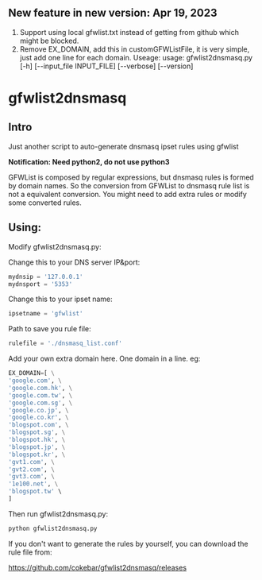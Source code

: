 New feature in new version: Apr 19, 2023
-----
1. Support using local gfwlist.txt instead of getting from github which might be blocked.
2. Remove EX_DOMAIN, add this in customGFWListFile, it is very simple, just add one line for each domain.
Useage:
usage: gfwlist2dnsmasq.py [-h] [--input_file INPUT_FILE] [--verbose] [--version]


gfwlist2dnsmasq
=================
Intro
-----
Just another script to auto-generate dnsmasq ipset rules using gfwlist

__Notification: Need python2, do not use python3__

GFWList is composed by regular expressions, but dnsmasq rules is formed by domain names. So the conversion from GFWList to dnsmasq rule list is not a equivalent conversion. You might need to add extra rules or modify some converted rules.

Using:
-----

Modify gfwlist2dnsmasq.py:

Change this to your DNS server IP&port:
```python
mydnsip = '127.0.0.1'
mydnsport = '5353'
```

Change this to your ipset name:
```python
ipsetname = 'gfwlist'
```

Path to save you rule file:
```python
rulefile = './dnsmasq_list.conf'
```

Add your own extra domain here. One domain in a line. eg:
```python
EX_DOMAIN=[ \
'google.com', \
'google.com.hk', \
'google.com.tw', \
'google.com.sg', \
'google.co.jp', \
'google.co.kr', \
'blogspot.com', \
'blogspot.sg', \
'blogspot.hk', \
'blogspot.jp', \
'blogspot.kr', \
'gvt1.com', \
'gvt2.com', \
'gvt3.com', \
'1e100.net', \
'blogspot.tw' \
]
```
Then run gfwlist2dnsmasq.py:
```bash
python gfwlist2dnsmasq.py
```
If you don't want to generate the rules by yourself, you can download the rule file from:

https://github.com/cokebar/gfwlist2dnsmasq/releases
